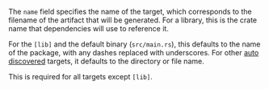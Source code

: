 The `name` field specifies the name of the target, which corresponds to the
filename of the artifact that will be generated. For a library, this is the
crate name that dependencies will use to reference it.

For the `[lib]` and the default binary (`src/main.rs`), this defaults to the
name of the package, with any dashes replaced with underscores. For other
[auto discovered](https://doc.rust-lang.org/cargo/reference/cargo-targets.html#target-auto-discovery) targets, it defaults to the
directory or file name.

This is required for all targets except `[lib]`.